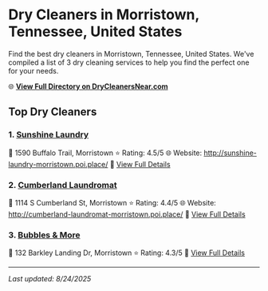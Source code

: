 # Dry Cleaners in Morristown, Tennessee, United States

Find the best dry cleaners in Morristown, Tennessee, United States. We've compiled a list of 3 dry cleaning services to help you find the perfect one for your needs.

🌐 **[View Full Directory on DryCleanersNear.com](https://drycleanersnear.com/city/US/Tennessee/Morristown)**

## Top Dry Cleaners

### 1. [Sunshine Laundry](https://drycleanersnear.com/dryCleaner/686492ad19eecc1ffc8c66c1/sunshine-laundry)
📍 1590 Buffalo Trail, Morristown
⭐ Rating: 4.5/5
🌐 Website: http://sunshine-laundry-morristown.poi.place/
🔗 [View Full Details](https://drycleanersnear.com/dryCleaner/686492ad19eecc1ffc8c66c1/sunshine-laundry)

### 2. [Cumberland Laundromat](https://drycleanersnear.com/dryCleaner/686492ad19eecc1ffc8c6604/cumberland-laundromat)
📍 1114 S Cumberland St, Morristown
⭐ Rating: 4.4/5
🌐 Website: http://cumberland-laundromat-morristown.poi.place/
🔗 [View Full Details](https://drycleanersnear.com/dryCleaner/686492ad19eecc1ffc8c6604/cumberland-laundromat)

### 3. [Bubbles & More](https://drycleanersnear.com/dryCleaner/686492ad19eecc1ffc8c6714/bubbles-more)
📍 132 Barkley Landing Dr, Morristown
⭐ Rating: 4.3/5
🔗 [View Full Details](https://drycleanersnear.com/dryCleaner/686492ad19eecc1ffc8c6714/bubbles-more)


---

*Last updated: 8/24/2025*
